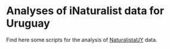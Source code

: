 # Analyses of iNaturalist data for Uruguay
Find here some scripts for the analysis of [NaturalistaUY](https://naturalista.uy) data.


